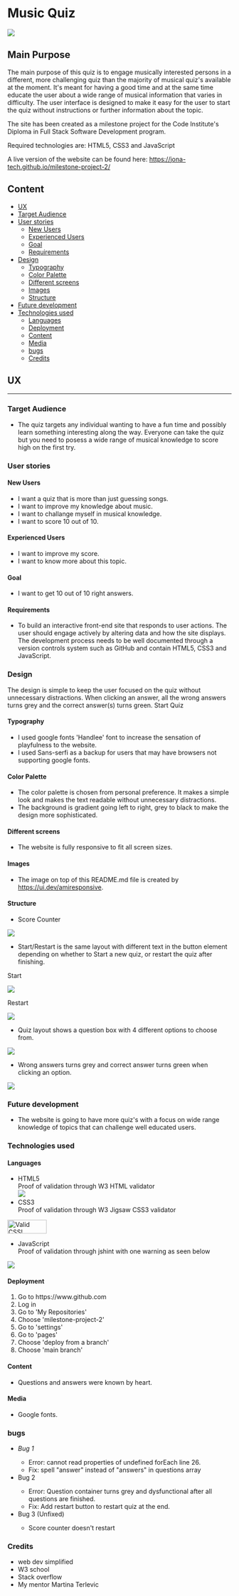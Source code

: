 # Music Quiz

<img src="assets/images/amiresponsive.png">

## Main Purpose

The main purpose of this quiz is to engage musically interested persons in a different, more challenging quiz than the majority of musical quiz's available at the moment. 
It's meant for having a good time and at the same time educate the user about a wide range of musical information that varies in difficulty. The user interface is designed to make it easy for the user to start the quiz without instructions or further information about the topic.

The site has been created as a milestone project for the Code Institute's Diploma in Full Stack Software Development program.

Required technologies are: HTML5, CSS3 and JavaScript

A live version of the website can be found here: https://jona-tech.github.io/milestone-project-2/

## Content

+ [UX](#ux 'UX')
+ [Target Audience](#target-audience 'Target Audience')
+ [User stories](#user-stories 'User stories')
    + [New Users](#new-users 'New Users')
    + [Experienced Users](#experienced-users 'Experienced Users')
    + [Goal](#goal 'Goal')
    + [Requirements](#requirements 'Requirements')
+ [Design](#design 'Design')
    + [Typography](#typography 'Typography')
    + [Color Palette](#color-palette 'Color Palette')
    + [Different screens](#different-screens 'Different screens')
    + [Images](#images 'Images')
    + [Structure](#structure 'Structure')
+ [Future development](#future-development 'Future development')
+ [Technologies used](#technologies-used 'Technologies used')
    + [Languages ](#languages  'Languages ')
    + [Deployment](#deployment 'Deployment')
    + [Content](#content 'Content')
    + [Media](#media 'Media')
    + [bugs](#bugs 'bugs')
    + [Credits](#credits 'Credits')
## UX
<hr>

### Target Audience

* The quiz targets any individual wanting to have a fun time and possibly learn something interesting along the way. Everyone can take the quiz but you need to posess a wide range of musical knowledge to score high on the first try.

### User stories
#### New Users
* I want a quiz that is more than just guessing songs.
* I want to improve my knowledge about music.
* I want to challange myself in musical knowledge.
* I want to score 10 out of 10.

#### Experienced Users
* I want to improve my score.
* I want to know more about this topic.

#### Goal
* I want to get 10 out of 10 right answers.

#### Requirements
* To build an interactive front-end site that responds to user actions. The user should engage actively by altering data and how the site displays. The development process needs to be well documented through a version controls system such as GitHub and contain HTML5, CSS3 and JavaScript.

### Design
The design is simple to keep the user focused on the quiz without unnecessary distractions. When clicking an answer, all the wrong answers turns grey and the correct answer(s) turns green.
Start Quiz

#### Typography
* I used google fonts 'Handlee' font to increase the sensation of playfulness to the website.
* I used Sans-serfi as a backup for users that may have browsers not supporting google fonts.

#### Color Palette
* The color palette is chosen from personal preference. It makes a simple look and makes the text readable without unnecessary distractions.
* The background is gradient going left to right, grey to black to make the design more sophisticated.

#### Different screens
* The website is fully responsive to fit all screen sizes.

#### Images
* The image on top of this README.md file is created by https://ui.dev/amiresponsive.

#### Structure

* Score Counter

<img src="assets/images/score-counter.png">

* Start/Restart is the same layout with different text in the button element depending on whether to Start a new quiz, or restart the quiz after finishing.

Start

<img src="assets/images/start-screen.png">

Restart

<img src="assets/images/restart.png">

* Quiz layout shows a question box with 4 different options to choose from.

<img src="assets/images/quiz.png">

* Wrong answers turns grey and correct answer turns green when clicking an option.

<img src="assets/images/correct-incorrect.png">

### Future development
* The website is going to have more quiz's with a focus on wide range knowledge of topics that can challenge well educated users.

### Technologies used

#### Languages 

* HTML5 <br>
    Proof of validation through W3 HTML validator<br>
    <img src="assets/images/html-valid.png">
* CSS3
<br>Proof of validation through W3 Jigsaw CSS3 validator
<p>
    <a href="https://jigsaw.w3.org/css-validator/check/referer">
        <img style="border:0;width:88px;height:31px"
            src="https://jigsaw.w3.org/css-validator/images/vcss"
            alt="Valid CSS!" />
    </a>
</p>

* JavaScript<br>
Proof of validation through jshint with one warning as seen below<br>
<img src="assets/images/jshint.png">

#### Deployment

<ol>
<li>Go to https://www.github.com</li>
<li>Log in</li>
<li>Go to 'My Repositories'</li>
<li>Choose 'milestone-project-2'</li>
<li>Go to 'settings'</li>
<li>Go to 'pages'</li>
<li>Choose 'deploy from a branch'</li>
<li>Choose 'main branch'</li>
</ol>

#### Content

* Questions and answers were known by heart.

#### Media
* Google fonts.


### bugs
<ul>
<li><em>Bug 1</em></li>
<ul>
<li>Error: cannot read properties of undefined forEach line 26.</li>
<li>Fix: spell "answer" instead of "answers" in questions array</li>
</ul>
<li>Bug 2</li>
<ul>
<li>Error: Question container turns grey and dysfunctional after all questions are finished.</li>
<li>Fix: Add restart button to restart quiz at the end.</li>
</ul>
<li>Bug 3 (Unfixed)</li>
<ul>
<li>Score counter doesn't restart</li>
</ul>
</ul>

### Credits

* web dev simplified
* W3 school
* Stack overflow
* My mentor Martina Terlevic

